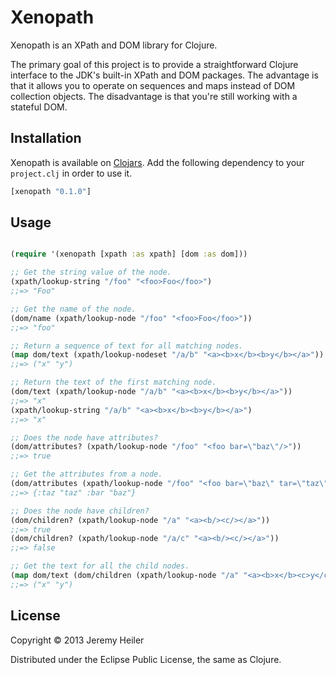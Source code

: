 # Xenopath

Xenopath is an XPath and DOM library for Clojure.

The primary goal of this project is to provide a straightforward
Clojure interface to the JDK's built-in XPath and DOM packages. The
advantage is that it allows you to operate on sequences and maps
instead of DOM collection objects. The disadvantage is that you're
still working with a stateful DOM.

## Installation

Xenopath is available on [Clojars](https://clojars.org/xenopath). Add
the following dependency to your `project.clj` in order to use it.

```clojure
[xenopath "0.1.0"]
```

## Usage

```clojure

(require '(xenopath [xpath :as xpath] [dom :as dom]))

;; Get the string value of the node.
(xpath/lookup-string "/foo" "<foo>Foo</foo>")
;;=> "Foo"

;; Get the name of the node.
(dom/name (xpath/lookup-node "/foo" "<foo>Foo</foo>"))
;;=> "foo"

;; Return a sequence of text for all matching nodes.
(map dom/text (xpath/lookup-nodeset "/a/b" "<a><b>x</b><b>y</b></a>"))
;;=> ("x" "y")

;; Return the text of the first matching node.
(dom/text (xpath/lookup-node "/a/b" "<a><b>x</b><b>y</b></a>"))
;;=> "x"
(xpath/lookup-string "/a/b" "<a><b>x</b><b>y</b></a>")
;;=> "x"

;; Does the node have attributes?
(dom/attributes? (xpath/lookup-node "/foo" "<foo bar=\"baz\"/>"))
;;=> true

;; Get the attributes from a node.
(dom/attributes (xpath/lookup-node "/foo" "<foo bar=\"baz\" tar=\"taz\"/>"))
;;=> {:taz "taz" :bar "baz"}

;; Does the node have children?
(dom/children? (xpath/lookup-node "/a" "<a><b/><c/></a>"))
;;=> true
(dom/children? (xpath/lookup-node "/a/c" "<a><b/><c/></a>"))
;;=> false

;; Get the text for all the child nodes.
(map dom/text (dom/children (xpath/lookup-node "/a" "<a><b>x</b><c>y</c></a>")))
;;=> ("x" "y")
```

## License

Copyright © 2013 Jeremy Heiler

Distributed under the Eclipse Public License, the same as Clojure.
